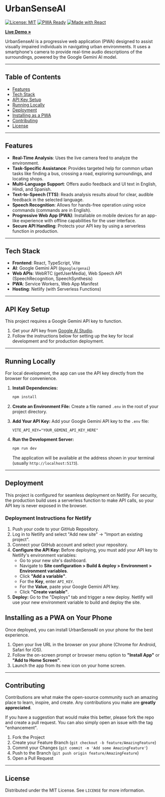 # UrbanSenseAI

[![License: MIT](https://img.shields.io/badge/License-MIT-yellow.svg)](https://github.com/parulbhatnagar/UrbanSenseAIPoC/blob/main/LICENSE)
[![PWA Ready](https://img.shields.io/badge/PWA-Ready-green.svg)](https://web.dev/progressive-web-apps/)
[![Made with React](https://img.shields.io/badge/Made%20with-React-61DAFB.svg)](https://reactjs.org/)

**[Live Demo &raquo;](https://dancing-bubblegum-d8856d.netlify.app/)**

UrbanSenseAI is a progressive web application (PWA) designed to assist visually impaired individuals in navigating urban environments. It uses a smartphone's camera to provide real-time audio descriptions of the surroundings, powered by the Google Gemini AI model.

---

## Table of Contents

- [Features](#features)
- [Tech Stack](#tech-stack)
- [API Key Setup](#api-key-setup)
- [Running Locally](#running-locally)
- [Deployment](#deployment)
- [Installing as a PWA](#installing-as-a-pwa-on-your-phone)
- [Contributing](#contributing)
- [License](#license)

---

## Features

- **Real-Time Analysis**: Uses the live camera feed to analyze the environment.
- **Task-Specific Assistance**: Provides targeted help for common urban tasks like finding a bus, crossing a road, exploring surroundings, and locating shops.
- **Multi-Language Support**: Offers audio feedback and UI text in English, Hindi, and Spanish.
- **Text-to-Speech (TTS)**: Reads analysis results aloud for clear, audible feedback in the selected language.
- **Speech Recognition**: Allows for hands-free operation using voice commands (commands are in English).
- **Progressive Web App (PWA)**: Installable on mobile devices for an app-like experience with offline capabilities for the user interface.
- **Secure API Handling**: Protects your API key by using a serverless function in production.

---

## Tech Stack

- **Frontend**: React, TypeScript, Vite
- **AI**: Google Gemini API (`@google/genai`)
- **Web APIs**: WebRTC (getUserMedia), Web Speech API (SpeechRecognition, SpeechSynthesis)
- **PWA**: Service Workers, Web App Manifest
- **Hosting**: Netlify (with Serverless Functions)

---

## API Key Setup

This project requires a Google Gemini API key to function.

1.  Get your API key from [Google AI Studio](https://aistudio.google.com/app/apikey).
2.  Follow the instructions below for setting up the key for local development and for production deployment.

---

## Running Locally

For local development, the app can use the API key directly from the browser for convenience.

1.  **Install Dependencies:**
    ```bash
    npm install
    ```

2.  **Create an Environment File:**
    Create a file named `.env` in the root of your project directory.

3.  **Add Your API Key:**
    Add your Google Gemini API key to the `.env` file:
    ```
    VITE_API_KEY="YOUR_GEMINI_API_KEY_HERE"
    ```

4.  **Run the Development Server:**
    ```bash
    npm run dev
    ```
    The application will be available at the address shown in your terminal (usually `http://localhost:5173`).

---

## Deployment

This project is configured for seamless deployment on Netlify. For security, the production build uses a serverless function to make API calls, so your API key is never exposed in the browser.

### Deployment Instructions for Netlify

1.  Push your code to your GitHub Repository.
2.  Log in to Netlify and select "Add new site" -> "Import an existing project".
3.  Connect your GitHub account and select your repository.
4.  **Configure the API Key:** Before deploying, you must add your API key to Netlify's environment variables:
    - Go to your new site's dashboard.
    - Navigate to **Site configuration > Build & deploy > Environment > Environment variables**.
    - Click **"Add a variable"**.
    - For the **Key**, enter `API_KEY`.
    - For the **Value**, paste your Google Gemini API key.
    - Click **"Create variable"**.
5.  **Deploy:** Go to the "Deploys" tab and trigger a new deploy. Netlify will use your new environment variable to build and deploy the site.

## Installing as a PWA on Your Phone

Once deployed, you can install UrbanSenseAI on your phone for the best experience.

1.  Open your live URL in the browser on your phone (Chrome for Android, Safari for iOS).
2.  Follow the on-screen prompt or browser menu option to **"Install App"** or **"Add to Home Screen"**.
3.  Launch the app from its new icon on your home screen.

---

## Contributing

Contributions are what make the open-source community such an amazing place to learn, inspire, and create. Any contributions you make are **greatly appreciated**.

If you have a suggestion that would make this better, please fork the repo and create a pull request. You can also simply open an issue with the tag "enhancement".

1.  Fork the Project
2.  Create your Feature Branch (`git checkout -b feature/AmazingFeature`)
3.  Commit your Changes (`git commit -m 'Add some AmazingFeature'`)
4.  Push to the Branch (`git push origin feature/AmazingFeature`)
5.  Open a Pull Request

---

## License

Distributed under the MIT License. See `LICENSE` for more information.
